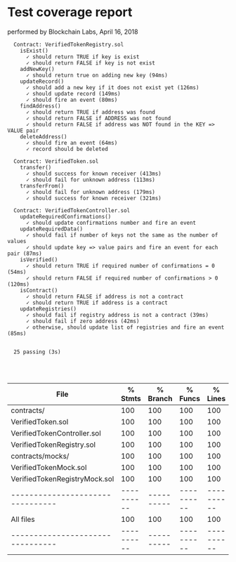 # Test coverage report
performed by Blockchain Labs, April 16, 2018

```
  Contract: VerifiedTokenRegistry.sol
    isExist()
      ✓ should return TRUE if key is exist
      ✓ should return FALSE if key is not exist
    addNewKey()
      ✓ should return true on adding new key (94ms)
    updateRecord()
      ✓ should add a new key if it does not exist yet (126ms)
      ✓ should update record (149ms)
      ✓ should fire an event (80ms)
    findAddress()
      ✓ should return TRUE if address was found
      ✓ should return FALSE if ADDRESS was not found
      ✓ should return FALSE if address was NOT found in the KEY => VALUE pair
    deleteAddress()
      ✓ should fire an event (64ms)
      ✓ record should be deleted

  Contract: VerifiedToken.sol
    transfer()
      ✓ should success for known receiver (413ms)
      ✓ should fail for unknown address (113ms)
    transferFrom()
      ✓ should fail for unknown address (179ms)
      ✓ should success for known receiver (321ms)

  Contract: VerifiedTokenController.sol
    updateRequiredConfirmations()
      ✓ should update confirmations number and fire an event
    updateRequiredData()
      ✓ should fail if number of keys not the same as the number of values
      ✓ should update key => value pairs and fire an event for each pair (87ms)
    isVerified()
      ✓ should return TRUE if required number of confirmations = 0 (54ms)
      ✓ should return FALSE if required number of confirmations > 0 (120ms)
    isContract()
      ✓ should return FALSE if address is not a contract
      ✓ should return TRUE if address is a contract
    updateRegistries()
      ✓ should fail if registry address is not a contract (39ms)
      ✓ should fail if zero address (42ms)
      ✓ otherwise, should update list of registries and fire an event (85ms)


  25 passing (3s)
```

<br><br>

File                            |  % Stmts | % Branch |  % Funcs |  % Lines |Uncovered Lines |
--------------------------------|----------|----------|----------|----------|----------------|
 contracts/                     |      100 |      100 |      100 |      100 |                |
  VerifiedToken.sol             |      100 |      100 |      100 |      100 |                |
  VerifiedTokenController.sol   |      100 |      100 |      100 |      100 |                |
  VerifiedTokenRegistry.sol     |      100 |      100 |      100 |      100 |                |
 contracts/mocks/               |      100 |      100 |      100 |      100 |                |
  VerifiedTokenMock.sol         |      100 |      100 |      100 |      100 |                |
  VerifiedTokenRegistryMock.sol |      100 |      100 |      100 |      100 |                |
--------------------------------|----------|----------|----------|----------|----------------|
All files                       |      100 |      100 |      100 |      100 |                |
--------------------------------|----------|----------|----------|----------|----------------|

